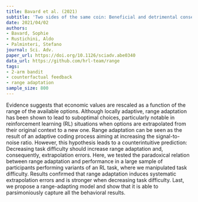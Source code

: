 ```yaml
---
title: Bavard et al. (2021)
subtitle: 'Two sides of the same coin: Beneficial and detrimental consequences of range adaptation in human reinforcement learning'
date: 2021/04/02
authors:
- Bavard, Sophie
- Rustichini, Aldo
- Palminteri, Stefano
journal: Sci. Adv.
paper_url: https://doi.org/10.1126/sciadv.abe0340
data_url: https://github.com/hrl-team/range
tags:
- 2-arm bandit
- counterfactual feedback
- range adaptation
sample_size: 800
---
```


Evidence suggests that economic values are rescaled as a function of the range of the available options. Although locally adaptive, range adaptation has been shown to lead to suboptimal choices, particularly notable in reinforcement learning (RL) situations when options are extrapolated from their original context to a new one. Range adaptation can be seen as the result of an adaptive coding process aiming at increasing the signal-to-noise ratio. However, this hypothesis leads to a counterintuitive prediction: Decreasing task difficulty should increase range adaptation and, consequently, extrapolation errors. Here, we tested the paradoxical relation between range adaptation and performance in a large sample of participants performing variants of an RL task, where we manipulated task difficulty. Results confirmed that range adaptation induces systematic extrapolation errors and is stronger when decreasing task difficulty. Last, we propose a range-adapting model and show that it is able to parsimoniously capture all the behavioral results.
